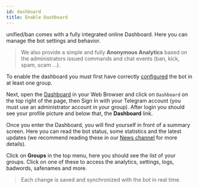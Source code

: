 ```yaml
---
id: dashboard
title: Enable Dashboard
---
```


unified/ban comes with a fully integrated online Dashboard. Here you can manage the bot settings and behavior.

> We also provide a simple and fully **Anonymous Analytics** based on the administrators issued commands and chat 
>events (ban, kick, spam, scam …).

To enable the dashboard you must first have correctly [configured](setup#administration) the bot in at least one group.

Next, open the [Dashboard](https://unifiedban.solutions) in your Web Browser and click on `Dashboard` on the top right 
of the page, then Sign In with your Telegram account (you must use an administrator account in your group). After login 
you should see your profile picture and below that, the **Dashboard** link. 

Once you enter the Dashboard, you will find yourself in front of a summary screen. Here you can read the bot status, 
some statistics and the latest updates (we recommend reading these in our [News channel](https://t.me/unifiedban_news) 
for more details).

Click on **Groups** in the top menu, here you should see the list of your groups. Click on one of these to access the 
analytics, settings, logs, badwords, safenames and more.

> Each change is saved and synchronized with the bot in real time.